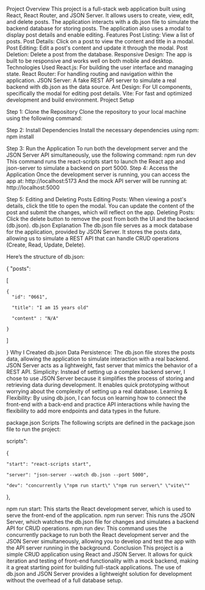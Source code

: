 
Project Overview
This project is a full-stack web application built using React, React Router, and JSON Server. It allows users to create, view, edit, and delete posts. The application interacts with a db.json file to simulate the backend database for storing posts. The application also uses a modal to display post details and enable editing.
Features
Post Listing: View a list of posts.
Post Details: Click on a post to view the content and title in a modal.
Post Editing: Edit a post's content and update it through the modal.
Post Deletion: Delete a post from the database.
Responsive Design: The app is built to be responsive and works well on both mobile and desktop.
Technologies Used
React.js: For building the user interface and managing state.
React Router: For handling routing and navigation within the application.
JSON Server: A fake REST API server to simulate a real backend with db.json as the data source.
Ant Design: For UI components, specifically the modal for editing post details.
Vite: For fast and optimized development and build environment.
Project Setup




Step 1: Clone the Repository
Clone the repository to your local machine using the following command:





Step 2: Install Dependencies
Install the necessary dependencies using npm:
npm install

Step 3: Run the Application
To run both the development server and the JSON Server API simultaneously, use the following command:
npm run dev
This command runs the react-scripts start to launch the React app and json-server to simulate a backend on port 5000.
Step 4: Access the Application
Once the development server is running, you can access the app at:
http://localhost:5173
And the mock API server will be running at:
http://localhost:5000

Step 5: Editing and Deleting Posts
Editing Posts: When viewing a post's details, click the title to open the modal. You can update the content of the post and submit the changes, which will reflect on the app.
Deleting Posts: Click the delete button to remove the post from both the UI and the backend (db.json).
db.json Explanation
The db.json file serves as a mock database for the application, provided by JSON Server. It stores the posts data, allowing us to simulate a REST API that can handle CRUD operations (Create, Read, Update, Delete).

Here’s the structure of db.json:

{
  "posts": 
  
  [

   
    {
      "id": "0661",

      "title": "I am 15 years old"
      
      "content" : "N/A"
      
    }
    
  ]
  
}
Why I Created db.json
Data Persistence: The db.json file stores the posts data, allowing the application to simulate interaction with a real backend. JSON Server acts as a lightweight, fast server that mimics the behavior of a REST API.
Simplicity: Instead of setting up a complex backend server, I chose to use JSON Server because it simplifies the process of storing and retrieving data during development. It enables quick prototyping without worrying about the complexity of setting up a real database.
Learning & Flexibility: By using db.json, I can focus on learning how to connect the front-end with a back-end and practice API interactions while having the flexibility to add more endpoints and data types in the future.



package.json Scripts
The following scripts are defined in the package.json file to run the project:

scripts": 

{

    "start": "react-scripts start",
    
    "server": "json-server --watch db.json --port 5000",
    
    "dev": "concurrently \"npm run start\" \"npm run server\" \"vite\""
    
  },


npm run start: This starts the React development server, which is used to serve the front-end of the application.
npm run server: This runs the JSON Server, which watches the db.json file for changes and simulates a backend API for CRUD operations.
npm run dev: This command uses the concurrently package to run both the React development server and the JSON Server simultaneously, allowing you to develop and test the app with the API server running in the background.
Conclusion
This project is a simple CRUD application using React and JSON Server. It allows for quick iteration and testing of front-end functionality with a mock backend, making it a great starting point for building full-stack applications. The use of db.json and JSON Server provides a lightweight solution for development without the overhead of a full database setup.




